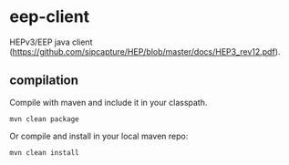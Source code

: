 # eep-client
HEPv3/EEP java client (https://github.com/sipcapture/HEP/blob/master/docs/HEP3_rev12.pdf).

## compilation
Compile with maven and include it in your classpath.
```
mvn clean package
```

Or compile and install in your local maven repo:
```
mvn clean install
```


